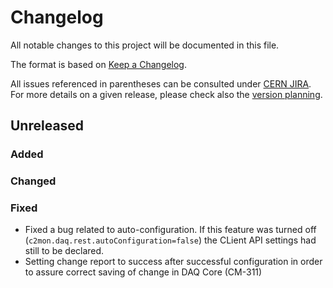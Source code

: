 # Changelog
All notable changes to this project will be documented in this file.

The format is based on [Keep a Changelog](http://keepachangelog.com/).

All issues referenced in parentheses can be consulted under [CERN JIRA](https://its.cern.ch/jira/projects/CM).
For more details on a given release, please check also the [version planning](https://its.cern.ch/jira/projects/CM/versions).

## Unreleased
### Added

### Changed

### Fixed
- Fixed a bug related to auto-configuration. If this feature was turned off (`c2mon.daq.rest.autoConfiguration=false`) the CLient API settings had still to be declared.
- Setting change report to success after successful configuration in order to assure correct saving of change in DAQ Core (CM-311)
